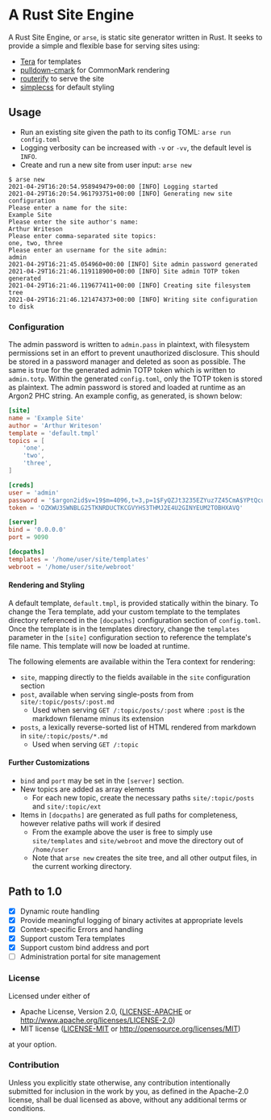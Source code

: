 # A Rust Site Engine

A Rust Site Engine, or `arse`, is static site generator written in Rust. It seeks to provide a simple
and flexible base for serving sites using:

* [Tera](https://tera.netlify.app/) for templates
* [pulldown-cmark](https://crates.io/crates/pulldown-cmark) for CommonMark rendering
* [routerify](https://crates.io/crates/routerify) to serve the site
* [simplecss](https://simplecss.org) for default styling

## Usage

* Run an existing site given the path to its config TOML: `arse run config.toml`
* Logging verbosity can be increased with `-v` or `-vv`, the default level is `INFO`.
* Create and run a new site from user input: `arse new`

```
$ arse new
2021-04-29T16:20:54.958949479+00:00 [INFO] Logging started
2021-04-29T16:20:54.961793751+00:00 [INFO] Generating new site configuration
Please enter a name for the site: 
Example Site
Please enter the site author's name: 
Arthur Writeson
Please enter comma-separated site topics: 
one, two, three
Please enter an username for the site admin: 
admin
2021-04-29T16:21:45.054960+00:00 [INFO] Site admin password generated
2021-04-29T16:21:46.119118900+00:00 [INFO] Site admin TOTP token generated
2021-04-29T16:21:46.119677411+00:00 [INFO] Creating site filesystem tree
2021-04-29T16:21:46.121474373+00:00 [INFO] Writing site configuration to disk
```

### Configuration

The admin password is written to `admin.pass` in plaintext, with filesystem permissions set in an effort
to prevent unauthorized disclosure. This should be stored in a password manager and deleted as soon as
possible. The same is true for the generated admin TOTP token which is written to `admin.totp`. Within
the generated `config.toml`, only the TOTP token is stored as plaintext. The admin password is stored
and loaded at runtime as an Argon2 PHC string. An example config, as generated, is shown below:

```toml
[site]
name = 'Example Site'
author = 'Arthur Writeson'
template = 'default.tmpl'
topics = [
    'one',
    'two',
    'three',
]

[creds]
user = 'admin'
password = '$argon2id$v=19$m=4096,t=3,p=1$FyQZJt3235EZYuz7Z45CmA$YPtQcukV6rjiXy/fPA4gQpIYalNmUe09QEOUDDz4fZ8'
token = 'OZKWU3SWNBLG25TKNRDUCTKCGVYHS3THMJ2E4U2GINYEUM2TOBHXAVQ'

[server]
bind = '0.0.0.0'
port = 9090

[docpaths]
templates = '/home/user/site/templates'
webroot = '/home/user/site/webroot'
```

#### Rendering and Styling

A default template, `default.tmpl`, is provided statically within the binary. To change the Tera
template, add your custom template to the templates directory referenced in the `[docpaths]` configuration
section of `config.toml`. Once the template is in the templates directory, change the `templates` parameter
in the `[site]` configuration section to reference the template's file name. This template will now be loaded
at runtime.

The following elements are available within the Tera context for rendering:

* `site`, mapping directly to the fields available in the `site` configuration section
* `post`, available when serving single-posts from from `site/:topic/posts/:post.md`
  * Used when serving `GET /:topic/posts/:post` where `:post` is the markdown filename minus its extension
* `posts`, a lexically reverse-sorted list of HTML rendered from markdown in `site/:topic/posts/*.md`
  * Used when serving `GET /:topic`

#### Further Customizations

* `bind` and `port` may be set in the `[server]` section.
* New topics are added as array elements
  * For each new topic, create the necessary paths `site/:topic/posts` and `site/:topic/ext`
* Items in `[docpaths]` are generated as full paths for completeness, however relative paths will work if desired
  * From the example above the user is free to simply use `site/templates` and `site/webroot` and move the directory out of `/home/user`
  * Note that `arse new` creates the site tree, and all other output files, in the current working directory.

## Path to 1.0

- [x] Dynamic route handling
- [x] Provide meaningful logging of binary activites at appropriate levels
- [x] Context-specific Errors and handling
- [x] Support custom Tera templates
- [x] Support custom bind address and port
- [ ] Administration portal for site management 

### License

Licensed under either of

 * Apache License, Version 2.0, ([LICENSE-APACHE](LICENSE-APACHE) or http://www.apache.org/licenses/LICENSE-2.0)
 * MIT license ([LICENSE-MIT](LICENSE-MIT) or http://opensource.org/licenses/MIT)

at your option.

### Contribution

Unless you explicitly state otherwise, any contribution intentionally submitted
for inclusion in the work by you, as defined in the Apache-2.0 license, shall be dual licensed as above, without any
additional terms or conditions.
